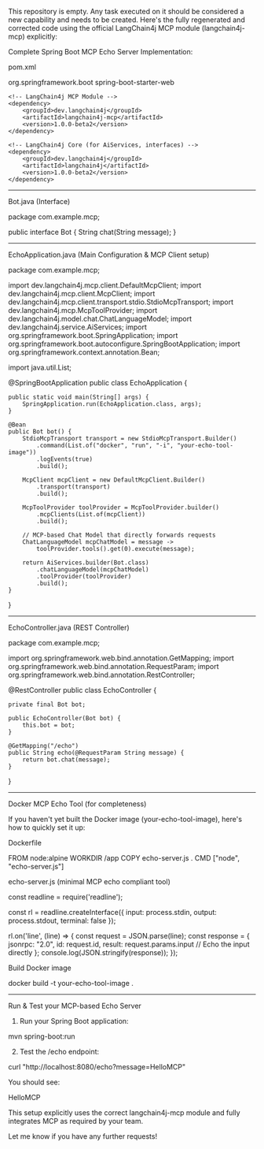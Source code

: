 This repository is empty. Any task executed on it should be considered a new capability and needs to be created.
Here's the fully regenerated and corrected code using the official LangChain4j MCP module (langchain4j-mcp) explicitly:

Complete Spring Boot MCP Echo Server Implementation:

pom.xml

<dependencies>
    <!-- Spring Boot Web Starter -->
    <dependency>
        <groupId>org.springframework.boot</groupId>
        <artifactId>spring-boot-starter-web</artifactId>
    </dependency>

    <!-- LangChain4j MCP Module -->
    <dependency>
        <groupId>dev.langchain4j</groupId>
        <artifactId>langchain4j-mcp</artifactId>
        <version>1.0.0-beta2</version>
    </dependency>

    <!-- LangChain4j Core (for AiServices, interfaces) -->
    <dependency>
        <groupId>dev.langchain4j</groupId>
        <artifactId>langchain4j</artifactId>
        <version>1.0.0-beta2</version>
    </dependency>
</dependencies>


---

Bot.java (Interface)

package com.example.mcp;

public interface Bot {
    String chat(String message);
}


---

EchoApplication.java (Main Configuration & MCP Client setup)

package com.example.mcp;

import dev.langchain4j.mcp.client.DefaultMcpClient;
import dev.langchain4j.mcp.client.McpClient;
import dev.langchain4j.mcp.client.transport.stdio.StdioMcpTransport;
import dev.langchain4j.mcp.McpToolProvider;
import dev.langchain4j.model.chat.ChatLanguageModel;
import dev.langchain4j.service.AiServices;
import org.springframework.boot.SpringApplication;
import org.springframework.boot.autoconfigure.SpringBootApplication;
import org.springframework.context.annotation.Bean;

import java.util.List;

@SpringBootApplication
public class EchoApplication {

    public static void main(String[] args) {
        SpringApplication.run(EchoApplication.class, args);
    }

    @Bean
    public Bot bot() {
        StdioMcpTransport transport = new StdioMcpTransport.Builder()
            .command(List.of("docker", "run", "-i", "your-echo-tool-image"))
            .logEvents(true)
            .build();

        McpClient mcpClient = new DefaultMcpClient.Builder()
            .transport(transport)
            .build();

        McpToolProvider toolProvider = McpToolProvider.builder()
            .mcpClients(List.of(mcpClient))
            .build();

        // MCP-based Chat Model that directly forwards requests
        ChatLanguageModel mcpChatModel = message -> 
            toolProvider.tools().get(0).execute(message);

        return AiServices.builder(Bot.class)
            .chatLanguageModel(mcpChatModel)
            .toolProvider(toolProvider)
            .build();
    }
}


---

EchoController.java (REST Controller)

package com.example.mcp;

import org.springframework.web.bind.annotation.GetMapping;
import org.springframework.web.bind.annotation.RequestParam;
import org.springframework.web.bind.annotation.RestController;

@RestController
public class EchoController {

    private final Bot bot;

    public EchoController(Bot bot) {
        this.bot = bot;
    }

    @GetMapping("/echo")
    public String echo(@RequestParam String message) {
        return bot.chat(message);
    }
}


---

Docker MCP Echo Tool (for completeness)

If you haven't yet built the Docker image (your-echo-tool-image), here's how to quickly set it up:

Dockerfile

FROM node:alpine
WORKDIR /app
COPY echo-server.js .
CMD ["node", "echo-server.js"]

echo-server.js (minimal MCP echo compliant tool)

const readline = require('readline');

const rl = readline.createInterface({
  input: process.stdin,
  output: process.stdout,
  terminal: false
});

rl.on('line', (line) => {
  const request = JSON.parse(line);
  const response = {
    jsonrpc: "2.0",
    id: request.id,
    result: request.params.input  // Echo the input directly
  };
  console.log(JSON.stringify(response));
});

Build Docker image

docker build -t your-echo-tool-image .


---

Run & Test your MCP-based Echo Server

1. Run your Spring Boot application:



mvn spring-boot:run

2. Test the /echo endpoint:



curl "http://localhost:8080/echo?message=HelloMCP"

You should see:

HelloMCP

This setup explicitly uses the correct langchain4j-mcp module and fully integrates MCP as required by your team.

Let me know if you have any further requests!

